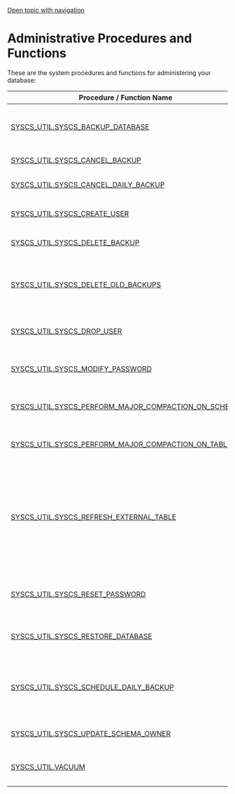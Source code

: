 [Open topic with navigation](../../../index.html#Shared/SQLReference/BuiltInSysProcs/Intro.DatabaseAdmin.html)

[]()Administrative Procedures and Functions
===========================================

These are the system procedures and functions for administering your database:

| Procedure / Function Name                                                                        | Description                                                                                                                                                   |
|--------------------------------------------------------------------------------------------------|---------------------------------------------------------------------------------------------------------------------------------------------------------------|
| [SYSCS\_UTIL.SYSCS\_BACKUP\_DATABASE](BackupDatabase.html)                                       | Backs up the database to a specified backup directory.                                                                                                        |
| [SYSCS\_UTIL.SYSCS\_CANCEL\_BACKUP](CancelBackup.html)                                           | Cancels a backup.                                                                                                                                             |
| [SYSCS\_UTIL.SYSCS\_CANCEL\_DAILY\_BACKUP](CancelDailyBackup.html)                               | Cancels a scheduled daily backup.                                                                                                                             |
| [SYSCS\_UTIL.SYSCS\_CREATE\_USER](CreateUser.html)                                               | Adds a new user account to a database.                                                                                                                        |
| [SYSCS\_UTIL.SYSCS\_DELETE\_BACKUP](DeleteBackup.html)                                           | Delete a specific backup.                                                                                                                                     |
| [SYSCS\_UTIL.SYSCS\_DELETE\_OLD\_BACKUPS](DeleteOldBackups.html)                                 | Deletes all backups that were created more than a certain number of days ago.                                                                                 |
| [SYSCS\_UTIL.SYSCS\_DROP\_USER](DropUser.html)                                                   | Removes a user account from a database.                                                                                                                       |
| [SYSCS\_UTIL.SYSCS\_MODIFY\_PASSWORD](ModifyPassword.html)                                       | Called by a user to change that user's own password.                                                                                                          |
| [SYSCS\_UTIL.SYSCS\_PERFORM\_MAJOR\_COMPACTION\_ON\_SCHEMA](PerformMajorCompactionOnSchema.html) | Performs a major compaction on a schema                                                                                                                       |
| [SYSCS\_UTIL.SYSCS\_PERFORM\_MAJOR\_COMPACTION\_ON\_TABLE](PerformMajorCompactionOnTable.html)   | Performs a major compaction on a table.                                                                                                                       |
| [SYSCS\_UTIL.SYSCS\_REFRESH\_EXTERNAL\_TABLE](RefreshExternalTable.html)                         | Refreshes the schema of an external table in Splice Machine; use this when the schema of the table's source file has been modified outside of Splice Machine. |
| [SYSCS\_UTIL.SYSCS\_RESET\_PASSWORD](ResetPassword.html)                                         | Resets a password that has expired or has been forgotten.                                                                                                     |
| [SYSCS\_UTIL.SYSCS\_RESTORE\_DATABASE](RestoreDatabase.html)                                     | Restores a database from a previous backup.                                                                                                                   |
| [SYSCS\_UTIL.SYSCS\_SCHEDULE\_DAILY\_BACKUP](DeleteBackup.html)                                  | Schedules a full or incremental database backup to run at a specified time daily.                                                                             |
| [SYSCS\_UTIL.SYSCS\_UPDATE\_SCHEMA\_OWNER](UpdateSchemaOwner.html)                               | Changes the owner of a schema.                                                                                                                                |
| [SYSCS\_UTIL.VACUUM](Vacuum.html)                                                                | Performs clean-up operations on the system.                                                                                                                   |

 


